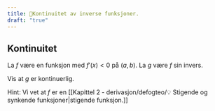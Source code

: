 ```yaml
---
title: 🧠Kontinuitet av inverse funksjoner.
draft: "true"
---
```

## Kontinuitet

La $f$ være en funksjon med $f'(x)<0$ på $(a,b)$. La $g$ være $f$ sin invers. 

Vis at $g$ er kontinuerlig.


Hint: Vi vet at $f$ er en [[Kapittel 2 - derivasjon/defogteo/💡 Stigende og synkende funksjoner|stigende funksjon.]]


